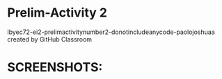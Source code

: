 # Prelim-Activity 2
lbyec72-ei2-prelimactivitynumber2-donotincludeanycode-paolojoshuaa created by GitHub Classroom

# SCREENSHOTS:
